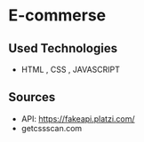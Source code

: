 # E-commerse

## Used Technologies

- HTML , CSS , JAVASCRIPT

## Sources

- API: https://fakeapi.platzi.com/
- getcssscan.com
